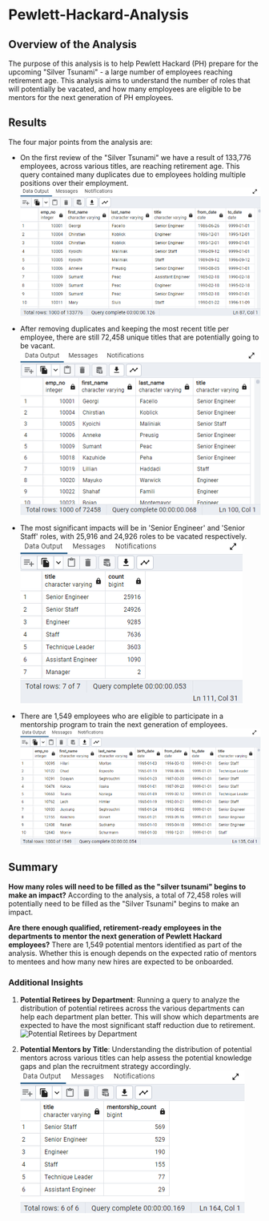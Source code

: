 # Pewlett-Hackard-Analysis

## Overview of the Analysis 

The purpose of this analysis is to help Pewlett Hackard (PH) prepare for the upcoming "Silver Tsunami" - a large number of employees reaching retirement age. This analysis aims to understand the number of roles that will potentially be vacated, and how many employees are eligible to be mentors for the next generation of PH employees.

## Results 

The four major points from the analysis are:

- On the first review of the "Silver Tsunami" we have a result of 133,776 employees, across various titles, are reaching retirement age. This query contained many duplicates due to employees holding multiple positions over their employment.
![Retirement Titles](Screenshots/retirement_titles-screenshot.png)

- After removing duplicates and keeping the most recent title per employee, there are still 72,458 unique titles that are potentially going to be vacant.
![Unique Titles](Screenshots/unique_titles-screenshot.png)

- The most significant impacts will be in 'Senior Engineer' and 'Senior Staff' roles, with 25,916 and 24,926 roles to be vacated respectively.
![Retiring Titles](Screenshots/retiring_titles-screenshot.png)

- There are 1,549 employees who are eligible to participate in a mentorship program to train the next generation of employees.
![Mentorship Eligibility](Screenshots/mentorship_eligibility-screenshot.png)

## Summary

**How many roles will need to be filled as the "silver tsunami" begins to make an impact?**
According to the analysis, a total of 72,458 roles will potentially need to be filled as the "Silver Tsunami" begins to make an impact.

**Are there enough qualified, retirement-ready employees in the departments to mentor the next generation of Pewlett Hackard employees?**
There are 1,549 potential mentors identified as part of the analysis. Whether this is enough depends on the expected ratio of mentors to mentees and how many new hires are expected to be onboarded.

### Additional Insights

1. **Potential Retirees by Department**:
   Running a query to analyze the distribution of potential retirees across the various departments can help each department plan better. This will show which departments are expected to have the most significant staff reduction due to retirement.
   ![Potential Retirees by Department](Screenshots/potential_retiring_employees_by_department-screenshot.png)

2. **Potential Mentors by Title**: 
   Understanding the distribution of potential mentors across various titles can help assess the potential knowledge gaps and plan the recruitment strategy accordingly.
   ![Potential Mentors by Title](Screenshots/potential_mentors_by_title-screenshot.png)
